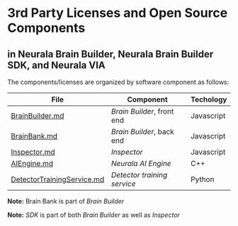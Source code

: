 # 3rd Party Licenses and Open Source Components
## in Neurala Brain Builder, Neurala Brain Builder SDK, and Neurala VIA

The components/licenses are organized by software component as follows:

File | Component | Techology
------------ | ------------- | -------------
[BrainBuilder.md](https://github.com/neurala/Public/blob/master/BrainBuilder.md) | _Brain Builder_, front end | Javascript
[BrainBank.md](https://github.com/neurala/Public/blob/master/BrainBank.md) | _Brain Builder_, back end | Javascript
[Inspector.md](https://github.com/neurala/Public/blob/master/Inspector.md) | _Inspector_ | Javascript
[AIEngine.md](https://github.com/neurala/Public/blob/master/AIEngine.md) | _Neurala AI Engine_ | C++
[DetectorTrainingService.md](https://github.com/neurala/Public/blob/master/DetectorTrainingService.md) | _Detector training service_ | Python

**Note:** Brain Bank is part of _Brain Builder_

**Note:** _SDK_ is part of both _Brain Builder_ as well as _Inspector_
